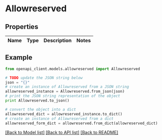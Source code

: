 # Allowreserved


## Properties
Name | Type | Description | Notes
------------ | ------------- | ------------- | -------------

## Example

```python
from openapi_client.models.allowreserved import Allowreserved

# TODO update the JSON string below
json = "{}"
# create an instance of Allowreserved from a JSON string
allowreserved_instance = Allowreserved.from_json(json)
# print the JSON string representation of the object
print Allowreserved.to_json()

# convert the object into a dict
allowreserved_dict = allowreserved_instance.to_dict()
# create an instance of Allowreserved from a dict
allowreserved_form_dict = allowreserved.from_dict(allowreserved_dict)
```
[[Back to Model list]](../README.md#documentation-for-models) [[Back to API list]](../README.md#documentation-for-api-endpoints) [[Back to README]](../README.md)


